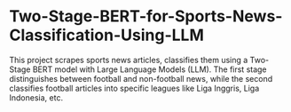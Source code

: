 # Two-Stage-BERT-for-Sports-News-Classification-Using-LLM
This project scrapes sports news articles, classifies them using a Two-Stage BERT model with Large Language Models (LLM). The first stage distinguishes between football and non-football news, while the second classifies football articles into specific leagues like Liga Inggris, Liga Indonesia, etc.

